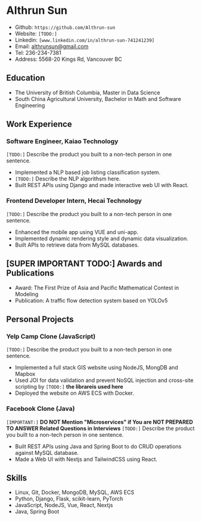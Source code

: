 # Althrun Sun
- Github: `https://github.com/Althrun-sun`
- Website: `[TODO:]`
- Linkedin: `[www.linkedin.com/in/althrun-sun-741241239]`
- Email: althrunsun@gmail.com
- Tel: 236-234-7381
- Address: 5568-20 Kings Rd, Vancouver BC

## Education
- The University of British Columbia, Master in Data Science
- South China Agricultural University, Bachelor in Math and Software Engineering

## Work Experience

### Software Engineer, Kaiao Technology
`[TODO:]` Describe the product you built to a non-tech person in one sentence.
- Implemented a NLP based job listing classification system.
- `[TODO:]` Describe the NLP algorithsm here.
- Built REST APIs using Django and made interactive web UI with React.

### Frontend Developer Intern, Hecai Technology
`[TODO:]` Describe the product you built to a non-tech person in one sentence.
- Enhanced the mobile app using VUE and uni-app.
- Implemented dynamic rendering style and dynamic data visualization.
- Built APIs to retrieve data from MySQL databases.

## [SUPER IMPORTANT TODO:] Awards and Publications
-  Award: The First Prize of Asia and Pacific Mathematical Contest in Modeling
-  Publication: A traffic flow detection system based on YOLOv5

## Personal Projects

### Yelp Camp Clone (JavaScript)
`[TODO:]` Describe the product you built to a non-tech person in one sentence.
- Implemented a full stack GIS website using NodeJS, MongDB and Mapbox
- Used JOI for data validation and prevent NoSQL injection and cross-site scripting by `[TODO:]` **the librareis used here**
- Deployed the website on AWS ECS with Docker.

### Facebook Clone (Java)
`[IMPORTANT:]` **DO NOT Mention "Microservices" if You are NOT PREPARED TO ANSWER Related Questions in Interviews**
`[TODO:]` Describe the product you built to a non-tech person in one sentence.
- Built REST APIs using Java and Spring Boot to do CRUD operations against MySQL database.
- Made a Web UI with Nextjs and TailwindCSS using React.

## Skills
- Linux, Git, Docker, MongoDB, MySQL, AWS ECS
- Python, Django, Flask, scikit-learn, PyTorch
- JavaScript, NodeJS, Vue, React, Nextjs
- Java, Spring Boot

